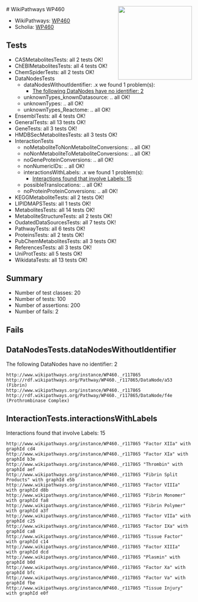 <img style="float: right; width: 200px" src="https://upload.wikimedia.org/wikipedia/commons/thumb/8/83/Wplogo_with_text_500.png/640px-Wplogo_with_text_500.png" />
# WikiPathways WP460

* WikiPathways: [WP460](https://new.wikipathways.org/pathways/WP460)
* Scholia: [WP460](https://scholia.toolforge.org/wikipathways/WP460)
## Tests
* CASMetabolitesTests: all 2 tests OK!
* ChEBIMetabolitesTests: all 4 tests OK!
* ChemSpiderTests: all 2 tests OK!
* DataNodesTests
    * dataNodesWithoutIdentifier: .x we found 1 problem(s):
        * [The following DataNodes have no identifier: 2](#d2d32fa1)
    * unknownTypes_knownDatasource: .. all OK!
    * unknownTypes: .. all OK!
    * unknownTypes_Reactome: .. all OK!
* EnsemblTests: all 4 tests OK!
* GeneralTests: all 13 tests OK!
* GeneTests: all 3 tests OK!
* HMDBSecMetabolitesTests: all 3 tests OK!
* InteractionTests
    * noMetaboliteToNonMetaboliteConversions: .. all OK!
    * noNonMetaboliteToMetaboliteConversions: .. all OK!
    * noGeneProteinConversions: .. all OK!
    * nonNumericIDs: .. all OK!
    * interactionsWithLabels: .x we found 1 problem(s):
        * [Interactions found that involve Labels: 15](#fe97a8bd)
    * possibleTranslocations: .. all OK!
    * noProteinProteinConversions: .. all OK!
* KEGGMetaboliteTests: all 2 tests OK!
* LIPIDMAPSTests: all 1 tests OK!
* MetabolitesTests: all 14 tests OK!
* MetaboliteStructureTests: all 2 tests OK!
* OudatedDataSourcesTests: all 7 tests OK!
* PathwayTests: all 6 tests OK!
* ProteinsTests: all 2 tests OK!
* PubChemMetabolitesTests: all 3 tests OK!
* ReferencesTests: all 3 tests OK!
* UniProtTests: all 5 tests OK!
* WikidataTests: all 13 tests OK!


## Summary

* Number of test classes: 20
* Number of tests: 100
* Number of assertions: 200
* Number of fails: 2

## Fails

<a name="d2d32fa1" />

## DataNodesTests.dataNodesWithoutIdentifier

The following DataNodes have no identifier: 2
```
http://www.wikipathways.org/instance/WP460._r117865 http://rdf.wikipathways.org/Pathway/WP460._r117865/DataNode/a53 (Fibrin)
http://www.wikipathways.org/instance/WP460._r117865 http://rdf.wikipathways.org/Pathway/WP460._r117865/DataNode/f4e (Prothrombinase Complex)
```

<a name="fe97a8bd" />

## InteractionTests.interactionsWithLabels

Interactions found that involve Labels: 15
```
http://www.wikipathways.org/instance/WP460._r117865 "Factor XIIa" with graphId cd4
http://www.wikipathways.org/instance/WP460._r117865 "Factor XIa" with graphId b3e
http://www.wikipathways.org/instance/WP460._r117865 "Thrombin" with graphId aef
http://www.wikipathways.org/instance/WP460._r117865 "Fibrin Split Products" with graphId e5b
http://www.wikipathways.org/instance/WP460._r117865 "Factor VIIIa" with graphId d8b
http://www.wikipathways.org/instance/WP460._r117865 "Fibrin Monomer" with graphId fa8
http://www.wikipathways.org/instance/WP460._r117865 "Fibrin Polymer" with graphId a3f
http://www.wikipathways.org/instance/WP460._r117865 "Factor VIIa" with graphId c25
http://www.wikipathways.org/instance/WP460._r117865 "Factor IXa" with graphId ca8
http://www.wikipathways.org/instance/WP460._r117865 "Tissue Factor" with graphId c14
http://www.wikipathways.org/instance/WP460._r117865 "Factor XIIIa" with graphId dcd
http://www.wikipathways.org/instance/WP460._r117865 "Plasmin" with graphId b0d
http://www.wikipathways.org/instance/WP460._r117865 "Factor Xa" with graphId bfc
http://www.wikipathways.org/instance/WP460._r117865 "Factor Va" with graphId fbe
http://www.wikipathways.org/instance/WP460._r117865 "Tissue Injury" with graphId e0f
```

